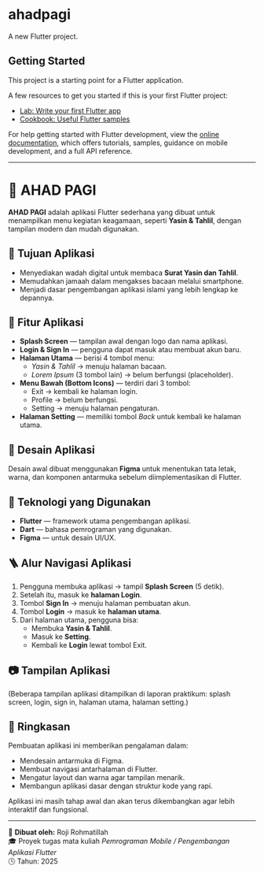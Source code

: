 # ahadpagi

A new Flutter project.

## Getting Started

This project is a starting point for a Flutter application.

A few resources to get you started if this is your first Flutter project:

- [Lab: Write your first Flutter app](https://docs.flutter.dev/get-started/codelab)
- [Cookbook: Useful Flutter samples](https://docs.flutter.dev/cookbook)

For help getting started with Flutter development, view the
[online documentation](https://docs.flutter.dev/), which offers tutorials,
samples, guidance on mobile development, and a full API reference.

---

# 📱 AHAD PAGI

**AHAD PAGI** adalah aplikasi Flutter sederhana yang dibuat untuk menampilkan menu kegiatan keagamaan, seperti **Yasin & Tahlil**, dengan tampilan modern dan mudah digunakan.

## 🎯 Tujuan Aplikasi
- Menyediakan wadah digital untuk membaca **Surat Yasin dan Tahlil**.  
- Memudahkan jamaah dalam mengakses bacaan melalui smartphone.  
- Menjadi dasar pengembangan aplikasi islami yang lebih lengkap ke depannya.  

## 🧩 Fitur Aplikasi
- **Splash Screen** — tampilan awal dengan logo dan nama aplikasi.  
- **Login & Sign In** — pengguna dapat masuk atau membuat akun baru.  
- **Halaman Utama** — berisi 4 tombol menu:
  - *Yasin & Tahlil* → menuju halaman bacaan.
  - *Lorem Ipsum* (3 tombol lain) → belum berfungsi (placeholder).
- **Menu Bawah (Bottom Icons)** — terdiri dari 3 tombol:
  - Exit → kembali ke halaman login.
  - Profile → belum berfungsi.
  - Setting → menuju halaman pengaturan.
- **Halaman Setting** — memiliki tombol *Back* untuk kembali ke halaman utama.  

## 🎨 Desain Aplikasi
Desain awal dibuat menggunakan **Figma** untuk menentukan tata letak, warna, dan komponen antarmuka sebelum diimplementasikan di Flutter.  

## 🧠 Teknologi yang Digunakan
- **Flutter** — framework utama pengembangan aplikasi.  
- **Dart** — bahasa pemrograman yang digunakan.  
- **Figma** — untuk desain UI/UX.  

## 🪜 Alur Navigasi Aplikasi
1. Pengguna membuka aplikasi → tampil **Splash Screen** (5 detik).  
2. Setelah itu, masuk ke **halaman Login**.  
3. Tombol **Sign In** → menuju halaman pembuatan akun.  
4. Tombol **Login** → masuk ke **halaman utama**.  
5. Dari halaman utama, pengguna bisa:
   - Membuka **Yasin & Tahlil**.  
   - Masuk ke **Setting**.  
   - Kembali ke **Login** lewat tombol Exit.  

## 📷 Tampilan Aplikasi
(Beberapa tampilan aplikasi ditampilkan di laporan praktikum: splash screen, login, sign in, halaman utama, halaman setting.)

## 🧾 Ringkasan
Pembuatan aplikasi ini memberikan pengalaman dalam:
- Mendesain antarmuka di Figma.  
- Membuat navigasi antarhalaman di Flutter.  
- Mengatur layout dan warna agar tampilan menarik.  
- Membangun aplikasi dasar dengan struktur kode yang rapi.  

Aplikasi ini masih tahap awal dan akan terus dikembangkan agar lebih interaktif dan fungsional.  

---

👤 **Dibuat oleh:** Roji Rohmatillah  
🎓 Proyek tugas mata kuliah *Pemrograman Mobile / Pengembangan Aplikasi Flutter*  
🕓 Tahun: 2025
